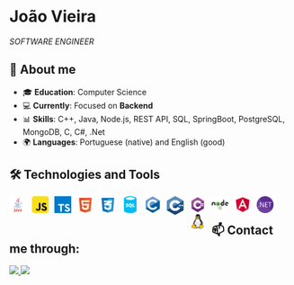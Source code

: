 <!-- README.md para o GitHub Profile -->
# João Vieira
*SOFTWARE ENGINEER*

## 🚀 About me

- 🎓 **Education**: Computer Science
- 💻 **Currently**: Focused on **Backend**
- 📊 **Skills**: C++, Java, Node.js, REST API, SQL, SpringBoot, PostgreSQL, MongoDB, C, C#, .Net 
- 🌍 **Languages**: Portuguese (native) and English (good)

## 🛠️ Technologies and Tools
<p>
  <img align="left" alt="Java" width="30px" style="padding-right:10px;" src="https://github.com/JoaoFSOV/JoaoFSOV/blob/main/SVG/Tecnologies/java.svg"/>
  <img align="left" alt="JavaScript" width="30px" style="padding-right:10px;" src="https://github.com/JoaoFSOV/JoaoFSOV/blob/main/SVG/Tecnologies/javascript.svg"/>
  <img align="left" alt="TypeScript" width="30px" style="padding-right:10px;" src="https://github.com/JoaoFSOV/JoaoFSOV/blob/main/SVG/Tecnologies/typescript.svg"/>
  <img align="left" alt="HTML" width="30px" style="padding-right:10px;" src="https://github.com/JoaoFSOV/JoaoFSOV/blob/main/SVG/Tecnologies/html.svg"/>
  <img align="left" alt="CSS" width="30px" style="padding-right:10px;" src="https://github.com/JoaoFSOV/JoaoFSOV/blob/main/SVG/Tecnologies/css.svg"/>
  <img align="left" alt="SQL" width="30px" style="padding-right:10px;" src="https://github.com/JoaoFSOV/JoaoFSOV/blob/main/SVG/Tecnologies/sql.svg"/>
  <img align="left" alt="C" width="30px" style="padding-right:10px;" src="https://github.com/JoaoFSOV/JoaoFSOV/blob/main/SVG/Tecnologies/c.svg"/>
  <img align="left" alt="Cpp" width="30px" style="padding-right:10px;" src="https://github.com/JoaoFSOV/JoaoFSOV/blob/main/SVG/Tecnologies/cpp.svg"/>
  <img align="left" alt="Csharp" width="30px" style="padding-right:10px;" src="https://github.com/JoaoFSOV/JoaoFSOV/blob/main/SVG/Tecnologies/c%23.svg"/>
  <img align="left" alt="NodeJS" width="30px" style="padding-right:10px;" src="https://github.com/JoaoFSOV/JoaoFSOV/blob/main/SVG/Tecnologies/nodejs.svg"/>
  <img align="left" alt="Angular" width="30px" style="padding-right:10px;" src="https://github.com/JoaoFSOV/JoaoFSOV/blob/main/SVG/Tecnologies/angular.svg"/>
  <img align="left" alt="Dotnet" width="30px" style="padding-right:10px;" src="https://github.com/JoaoFSOV/JoaoFSOV/blob/main/SVG/Tecnologies/dotnet.svg"/>
  <img align="left" alt="Linux" width="30px" style="padding-right:10px;" src="https://github.com/JoaoFSOV/JoaoFSOV/blob/main/SVG/Tecnologies/linux.svg"/>
</p>

<br>

## 📫 Contact me through:
<p>
  <a href="https://www.linkedin.com/in/joaofsovieira" target="_blank">
    <img src="https://img.shields.io/badge/LinkedIn-blue?style=for-the-badge&logo=linkedin&logoColor=white">
  </a>
  <a href="mailto:joaovieirade00@gmail.com">
    <img src="https://img.shields.io/badge/Email-D14836?style=for-the-badge&logo=gmail&logoColor=white">
  </a>
</p>
